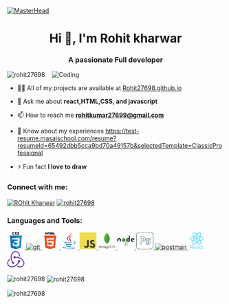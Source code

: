 [![MasterHead](https://camo.githubusercontent.com/ba9f3bd30647e352a3f5e1e45eb45c6ec7bad6155cd16aaedf4a426738da0ca5/68747470733a2f2f696e646f616e616c79746963612e636f6d2f7374617469632f696d616765732f62616e6e6572722e676966)](https://rohit27698.github.io)
<h1 align="center">Hi 👋, I'm Rohit kharwar</h1>
<h3 align="center">A passionate Full developer</h3>
<img align="right" alt="Coding" width="400" src="https://www.aalpha.net/wp-content/uploads/2020/12/full-stack-development.gif">

<p align="left"> <img src="https://komarev.com/ghpvc/?username=rohit27698&label=Profile%20views&color=0e75b6&style=flat" alt="rohit27698" /> </p>

- 👨‍💻 All of my projects are available at [Rohit27698.github.io](Rohit27698.github.io)

- 💬 Ask me about **react,HTML,CSS, and javascript**

- 📫 How to reach me **rohitkumar27699@gmail.com**

- 📄 Know about my experiences https://test-resume.masaischool.com/resume?resumeId=65492dbb5cca9bd70a49157b&selectedTemplate=ClassicProfessional

- ⚡ Fun fact **I love to draw**

<h3 align="left">Connect with me:</h3>
<p align="left">
<a href="www.linkedin.com/in/rohit-kumar-034909242" target="blank"><img align="center" src="https://www.linkedin.com/in/rohit-kharwar" alt="ROhit Kharwar" height="30" width="40" /></a>
<a href="https://codesandbox.com/rohit27698" target="blank"><img align="center" src="https://raw.githubusercontent.com/rahuldkjain/github-profile-readme-generator/master/src/images/icons/Social/codesandbox.svg" alt="rohit27698" height="30" width="40" /></a>
</p>

<h3 align="left">Languages and Tools:</h3>
<p align="left"> <a href="https://www.w3schools.com/css/" target="_blank" rel="noreferrer"> <img src="https://raw.githubusercontent.com/devicons/devicon/master/icons/css3/css3-original-wordmark.svg" alt="css3" width="40" height="40"/> </a> <a href="https://git-scm.com/" target="_blank" rel="noreferrer"> <img src="https://www.vectorlogo.zone/logos/git-scm/git-scm-icon.svg" alt="git" width="40" height="40"/> </a> <a href="https://www.w3.org/html/" target="_blank" rel="noreferrer"> <img src="https://raw.githubusercontent.com/devicons/devicon/master/icons/html5/html5-original-wordmark.svg" alt="html5" width="40" height="40"/> </a> <a href="https://www.java.com" target="_blank" rel="noreferrer"> <img src="https://raw.githubusercontent.com/devicons/devicon/master/icons/java/java-original.svg" alt="java" width="40" height="40"/> </a> <a href="https://developer.mozilla.org/en-US/docs/Web/JavaScript" target="_blank" rel="noreferrer"> <img src="https://raw.githubusercontent.com/devicons/devicon/master/icons/javascript/javascript-original.svg" alt="javascript" width="40" height="40"/> </a> <a href="https://www.mongodb.com/" target="_blank" rel="noreferrer"> <img src="https://raw.githubusercontent.com/devicons/devicon/master/icons/mongodb/mongodb-original-wordmark.svg" alt="mongodb" width="40" height="40"/> </a> <a href="https://nodejs.org" target="_blank" rel="noreferrer"> <img src="https://raw.githubusercontent.com/devicons/devicon/master/icons/nodejs/nodejs-original-wordmark.svg" alt="nodejs" width="40" height="40"/> </a> <a href="https://www.photoshop.com/en" target="_blank" rel="noreferrer"> <img src="https://raw.githubusercontent.com/devicons/devicon/master/icons/photoshop/photoshop-line.svg" alt="photoshop" width="40" height="40"/> </a> <a href="https://postman.com" target="_blank" rel="noreferrer"> <img src="https://www.vectorlogo.zone/logos/getpostman/getpostman-icon.svg" alt="postman" width="40" height="40"/> </a> <a href="https://reactjs.org/" target="_blank" rel="noreferrer"> <img src="https://raw.githubusercontent.com/devicons/devicon/master/icons/react/react-original-wordmark.svg" alt="react" width="40" height="40"/> </a> <a href="https://redux.js.org" target="_blank" rel="noreferrer"> <img src="https://raw.githubusercontent.com/devicons/devicon/master/icons/redux/redux-original.svg" alt="redux" width="40" height="40"/> </a> </p>

<p><img align="left" src="https://github-readme-stats.vercel.app/api/top-langs?username=rohit27698&show_icons=true&locale=en&layout=compact" alt="rohit27698" /></p>

<p>&nbsp;<img align="center" src="https://github-readme-stats.vercel.app/api?username=rohit27698&show_icons=true&locale=en" alt="rohit27698" /></p>

<p><img align="center" src="https://github-readme-streak-stats.herokuapp.com/?user=rohit27698&" alt="rohit27698" /></p>
